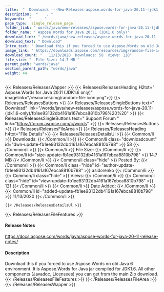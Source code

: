 ```yaml
---
title:  "  Downloads ---New-Releases-aspose.words-for-java-20.11-(jdk1.6-only) . " 
description:  "    . " 
keywords:  "    . " 
page_type:  single_release_page
folder_link: " words/java/new-releases/aspose.words-for-java-20.11-(jdk1.6-only)/"
folder_name: " Aspose.Words for Java 20.11 (JDK1.6 only)"
download_link: " /words/java/new-releases/aspose.words-for-java-20.11-(jdk1.6-only)/fb1ee93132db4161a167ebca8810b798"
download_text: " Download"
Intro_text: " Download this if you forced to use Aspose.Words on old Java 6 environment. It is..."
image_link: " https://downloads.aspose.com/resources/img/random-file-icon.png"
download_count: "   11/13/2020  Downloads: 58  Views: 120"
file_size: "  File Size: 14.7 MB "
parent_path: "words/java"
section_parent_path: "words/java"
weight: 44 
---
```


{{< Releases/ReleasesWapper >}}
  {{< Releases/ReleasesHeading H2txt=" Aspose.Words for Java 20.11 (JDK1.6 only)" imagelink="/resources/img/random-file-icon.png">}}
  {{< Releases/ReleasesButtons >}}
    {{< Releases/ReleasesSingleButtons text=" Download" link="/words/java/new-releases/aspose.words-for-java-20.11-(jdk1.6-only)/fb1ee93132db4161a167ebca8810b798%20%20" >}}
    {{< Releases/ReleasesSingleButtons text=" Support Forum " link="https://forum.aspose.com/c/words" >}}
  {{< Releases/ReleasesButtons >}}
  {{< Releases/ReleasesFileArea >}}
    {{< Releases/ReleasesHeading h4txt="File Details">}}
    {{< Releases/ReleasesDetailsUl >}}
            {{< Common/li  >}} Downloads: {{< /Common/li >}} 
      {{< Common/li class="downloadcount" id="dwn-update-fb1ee93132db4161a167ebca8810b798" >}} 58 {{< /Common/li >}} 
      {{< Common/li  >}} File Size: {{< /Common/li >}} 
      {{< Common/li id="size-update-fb1ee93132db4161a167ebca8810b798" >}} 14.7 MB {{< /Common/li >}} 
      {{< Common/li  class="hide" >}} Posted By: {{< /Common/li >}} 
      {{< Common/li class="hide" id="author-update-fb1ee93132db4161a167ebca8810b798" >}} asidorenko {{< /Common/li >}} 
      {{< Common/li class="hide"  >}} Views: {{< /Common/li >}} 
      {{< Common/li class="hide" id="view-update-fb1ee93132db4161a167ebca8810b798" >}} 121 {{< /Common/li >}} 
      {{< Common/li  >}} Date Added: {{< /Common/li >}} 
      {{< Common/li id="added-update-fb1ee93132db4161a167ebca8810b798" >}} 11/13/2020 {{< /Common/li >}} 

    {{< /Releases/ReleasesDetailsUl >}}

  {{< Releases/ReleasesFileFeatures >}}
      <h4>Release Notes</h4><div><a href="https://docs.aspose.com/words/java/aspose-words-for-java-20-11-release-notes/">https://docs.aspose.com/words/java/aspose-words-for-java-20-11-release-notes/</a></div><h4>Description</h4><div class="HTMLDescription">Download this if you forced to use Aspose.Words on old Java 6 environment. It is Aspose.Words for Java jar compiled for JDK1.6. All other components (Javadoc, Licensees) you can get from the main Zip download.</div>
  {{< /Releases/ReleasesFileFeatures >}}
 {{< /Releases/ReleasesFileArea >}}
{{< /Releases/ReleasesWapper >}}


